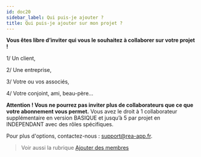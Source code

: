 ```yaml
---
id: doc20
sidebar_label: Qui puis-je ajouter ?
title: Qui puis-je ajouter sur mon projet ?
---
```


**Vous êtes libre d’inviter qui vous le souhaitez à collaborer sur votre projet !**

1/ Un client,

2/ Une entreprise,

3/ Votre ou vos associés,

4/ Votre conjoint, ami, beau-père…

**Attention ! Vous ne pourrez pas inviter plus de collaborateurs que ce que votre abonnement vous permet.** 
Vous avez le droit à 1 collaborateur supplémentaire en version BASIQUE et jusqu’à 5 par projet en INDEPENDANT avec des rôles spécifiques.

Pour plus d'options, contactez-nous : support@rea-app.fr.

> Voir aussi la rubrique [Ajouter des membres](doc21.md)
